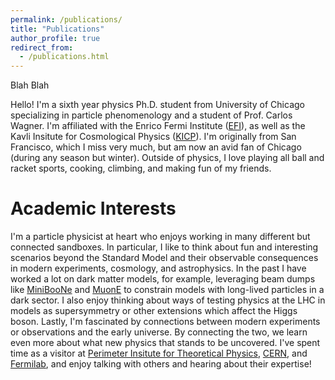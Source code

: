 ```yaml
---
permalink: /publications/
title: "Publications"
author_profile: true
redirect_from: 
  - /publications.html
---
```


Blah Blah

Hello! I'm a sixth year physics Ph.D. student from University of Chicago specializing in particle phenomenology and a student of Prof. Carlos Wagner. I'm affiliated with the Enrico Fermi Institute ([EFI](https://efi.uchicago.edu/)), as well as the Kavli Insitute for Cosmological Physics ([KICP](https://kavlicosmo.uchicago.edu/)). I'm originally from San Francisco, which I miss very much, but am now an avid fan of Chicago (during any season but winter). Outside of physics, I love playing all ball and racket sports, cooking, climbing, and making fun of my friends.

Academic Interests
======
I'm a particle physicist at heart who enjoys working in many different but connected sandboxes. In particular, I like to think about fun and interesting scenarios beyond the Standard Model and their observable consequences in modern experiments, cosmology, and astrophysics. In the past I have worked a lot on dark matter models, for example, leveraging beam dumps like [MiniBooNe](https://www.fnal.gov/pub/science/experiments/intensity/miniboone.html) and [MuonE](https://web.infn.it/MUonE/) to constrain models with long-lived particles in a dark sector. I also enjoy thinking about ways of testing physics at the LHC in models as supersymmetry or other extensions which affect the Higgs boson. Lastly, I'm fascinated by connections between modern experiments or observations and the early universe. By connecting the two, we learn even more about what new physics that stands to be uncovered. I've spent time as a visitor at [Perimeter Insitute for Theoretical Physics](https://perimeterinstitute.ca/), [CERN](https://home.cern/), and [Fermilab](https://www.fnal.gov/), and enjoy talking with others and hearing about their expertise!

